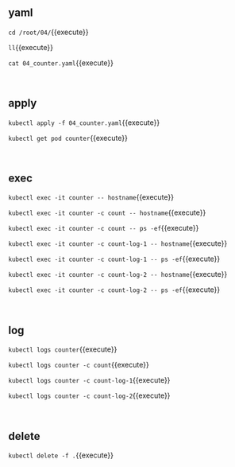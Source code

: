 <br>

## yaml

`cd /root/04/`{{execute}}

`ll`{{execute}}

`cat 04_counter.yaml`{{execute}}

<br>

## apply

`kubectl apply -f 04_counter.yaml`{{execute}}

`kubectl get pod counter`{{execute}}

<br>

## exec

`kubectl exec -it counter -- hostname`{{execute}}

`kubectl exec -it counter -c count -- hostname`{{execute}}

`kubectl exec -it counter -c count -- ps -ef`{{execute}}

`kubectl exec -it counter -c count-log-1 -- hostname`{{execute}}

`kubectl exec -it counter -c count-log-1 -- ps -ef`{{execute}}

`kubectl exec -it counter -c count-log-2 -- hostname`{{execute}}

`kubectl exec -it counter -c count-log-2 -- ps -ef`{{execute}}

<br>

## log

`kubectl logs counter`{{execute}}

`kubectl logs counter -c count`{{execute}}

`kubectl logs counter -c count-log-1`{{execute}}

`kubectl logs counter -c count-log-2`{{execute}}

<br>

## delete

`kubectl delete -f .`{{execute}}
